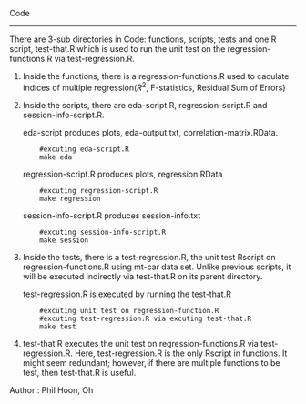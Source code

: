Code
***

There are 3-sub directories in Code: functions, scripts, tests and one R script, test-that.R which is used to run the unit test on the regression-functions.R via test-regression.R.

1. Inside the functions, there is a regression-functions.R used to caculate indices of multiple regression($R^2$, F-statistics, Residual Sum of Errors)


2. Inside the scripts, there are eda-script.R, regression-script.R and session-info-script.R.
	
	
	eda-script produces plots, eda-output.txt, correlation-matrix.RData.
	```
		#excuting eda-script.R
		make eda
	```
	
	
	regression-script.R produces plots, regression.RData
	```
		#excuting regression-script.R
		make regression
	```
	
	
	session-info-script.R produces session-info.txt
	```
		#excuting session-info-script.R
		make session
	
	```


3. Inside the tests, there is a test-regression.R, the unit test Rscript on regression-functions.R using mt-car data set. Unlike previous scripts, it will be executed indirectly via test-that.R on its parent directory.

	test-regression.R is executed by running the test-that.R 
	```
		#excuting unit test on regression-function.R 
		#excuting test-regression.R via excuting test-that.R
		make test
	
	```

4. test-that.R executes the unit test on regression-functions.R via test-regression.R. Here, test-regression.R is the only Rscript in functions. It might seem redundant; however, if there are multiple functions to be test, then test-that.R is useful.  


Author : Phil Hoon, Oh


